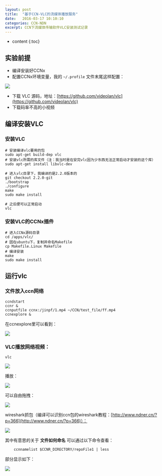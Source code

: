 ```yaml
---
layout: post
title:  "基于CCN-VLC的流媒体播放服务"
date:   2016-03-17 10:10:10
categories: CCN-NDN
excerpt: CCN下流媒体传输软件VLC安装测试记录
---
```


* content
{:toc}

## 实验前提

* 编译安装好CCNx
* 配置CCNx环境变量，我的 `~/.profile` 文件末尾这样配置：

![]({{"/pic/2016-3-13-1.png"}})

* 下载 VLC 源码，地址：[https://github.com/videolan/vlc](https://github.com/videolan/vlc)
* 下载码率不高的小视频

## 编译安装VLC

### 安装VLC

```shell
# 安装编译vlc要用的包
sudo apt-get build-dep vlc
# 安装vlc所需的库文件（注：我当时是在安完vlc因为少东西无法正常启动才安装的这个库）
sudo apt-get install libvlc-dev

# 进入vlc目录下，我编译的是2.2.0版本的
git checkout 2.2.0-git
./bootstrap
./configure
make
sudo make install

# 之后便可以正常启动
vlc
```

### 安装VLC的CCNx插件

```shell
# 进入CCNx源码目录
cd /apps/vlc/
# 因在ubuntu下，复制并命名Makefile
cp Makefile.Linux Makefile
# 编译安装
make
sudo make install
```

## 运行vlc

### 文件放入ccn网络

```shell
ccndstart
ccnr &
ccnputfile ccnx:/jinpf/1.mp4 ~/CCN/test_file/ff.mp4
ccnexplore &
```

在ccnexplore里可以看到：

![]({{"/pic/2016-3-17-1.png"}})

### VLC播放网络视频：

```shell
vlc
```    

![]({{"/pic/2016-3-17-2.png"}})

播放：

![]({{"/pic/2016-3-17-3.png"}})

可以自由拖拽：

![]({{"/pic/2016-3-17-4.png"}})

wireshark抓包（编译可以识别ccn包的wireshark教程：[http://www.ndner.cn/?p=366](http://www.ndner.cn/?p=366)）：

![]({{"/pic/2016-3-17-5.png"}})

其中有意思的关于 **文件如何命名** 可以通过以下命令查看：

```shell
    ccnnamelist $CCNR_DIRECTORY/repoFile1 | less
```

部分显示如下：

![]({{"/pic/2016-3-17-6.png"}})
